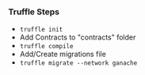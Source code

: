 ### Truffle Steps

- ```truffle init```
- Add Contracts to "contracts" folder
- ```truffle compile```
- Add/Create  migrations file
- ```truffle migrate --network ganache```

